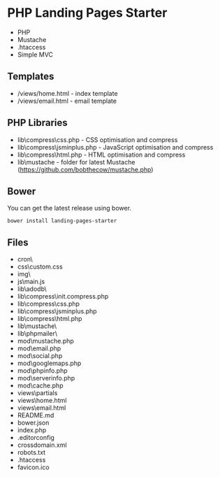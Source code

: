 # PHP Landing Pages Starter 


- PHP
- Mustache
- .htaccess
- Simple MVC

Templates
-----
- /views/home.html - index template
- /views/email.html - email template

PHP Libraries
-----

- lib\compress\css.php - CSS optimisation and compress
- lib\compress\jsminplus.php - JavaScript optimisation and compress
- lib\compress\html.php - HTML optimisation and compress
- lib\mustache - folder for latest Mustache (https://github.com/bobthecow/mustache.php)

Bower
-----

You can get the latest release using bower.

```ssh
bower install landing-pages-starter
```

Files
-----
- cron\
- css\custom.css
- img\
- js\main.js
- lib\adodb\
- lib\compress\init.compress.php
- lib\compress\css.php
- lib\compress\jsminplus.php
- lib\compress\html.php
- lib\mustache\
- lib\phpmailer\
- mod\mustache.php
- mod\email.php
- mod\social.php
- mod\googlemaps.php
- mod\phpinfo.php
- mod\serverinfo.php
- mod\cache.php
- views\partials
- views\home.html
- views\email.html
- README.md
- bower.json
- index.php
- .editorconfig
- crossdomain.xml
- robots.txt
- .htaccess
- favicon.ico